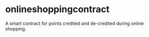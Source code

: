 # onlineshoppingcontract
A smart contract for points credited and de-credited during online shopping.
